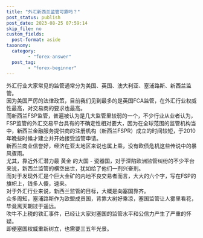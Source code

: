 ```yaml
---
title: "外汇新西兰监管可靠吗？"
post_status: publish
post_date: 2023-08-25 07:59:14
skip_file: no
custom_fields: 
  post-format: aside
taxonomy:
  category:
        - "forex-answer"
  post_tag:
        - "forex-beginner"
---
```


外汇行业大家常见的监管通常分为美国、英国、澳大利亚、塞浦路斯、新西兰监管。  
因为美国严厉的法律政策，目前我们见到最多的是英国FCA监管，在外汇行业权威性最高，对交易商的要求也最高。  
而新西兰FSP监管，普遍被认为是几大监管里较弱的一个，不少行业从业者认为，FSP监管的外汇交易平台具有的不确定性相对要大，因为在全球范围的监管机构当中，新西兰金融服务提供商的注册机构（新西兰FSPR）成立的时间较短，于2010年晚些时候才建立并开始接受监管申请。  
新西兰商业信誉好，经济在亚太地区来说也属上乘，没有欧债危机这些传说中的暴风骤雨。  
尤其，靠近外汇潜力最 黄金 的大国 - 瓷器国，对于深陷欧洲监管纠纷的不少平台来说，新西兰监管的横空出世，犹如给了他们一剂兴奋剂。  
而对于发现外汇是个巨大金矿的内地不良交易者而言，大大的六个字，写在FSP的旗帜上，钱多人傻，速来。  
对于外汇行业来说，新西兰监管的目标，大概是向塞国靠齐。  
众多周知，塞浦路斯作为欧盟成员国，背靠大树好乘凉，塞国监管让人雾里看花，毕竟离天朝过于遥远。  
吹牛不上税的铁汇事件，已经让大家对塞国的监管水平和公信力产生了严重的怀疑。  
即便塞国权威重新树立，也需要三五年光景。
